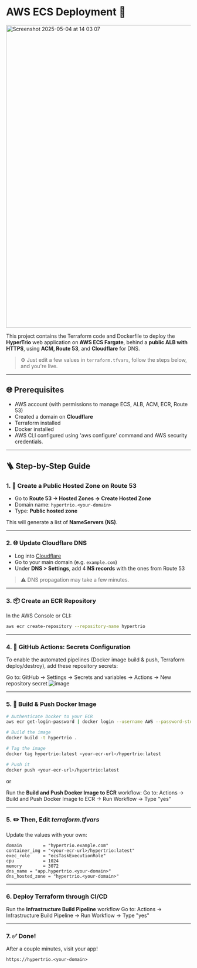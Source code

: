   # AWS ECS Deployment 🚀

<img width="826" alt="Screenshot 2025-05-04 at 14 03 07" src="https://github.com/user-attachments/assets/91e6cede-9e4e-43ea-a872-cc6067bb5fd8" />


This project contains the Terraform code and Dockerfile to deploy the **HyperTrio** web application on **AWS ECS Fargate**, behind a **public ALB with HTTPS**, using **ACM, Route 53**, and **Cloudflare** for DNS.

> ⚙️ Just edit a few values in `terraform.tfvars`, follow the steps below, and you're live.

---

## 🌐 Prerequisites

- AWS account (with permissions to manage ECS, ALB, ACM, ECR, Route 53)
- Created a domain on **Cloudflare**
- Terraform installed
- Docker installed
- AWS CLI configured using 'aws configure' command and AWS security credentials.

---

## 🪜 Step-by-Step Guide

### 1. 🔧 Create a Public Hosted Zone on Route 53

- Go to **Route 53 → Hosted Zones → Create Hosted Zone**
- Domain name: `hypertrio.<your-domain>`
- Type: **Public hosted zone**

This will generate a list of **NameServers (NS)**.

---

### 2. 🌐 Update Cloudflare DNS

- Log into [Cloudflare](https://dash.cloudflare.com)
- Go to your main domain (e.g. `example.com`)
- Under **DNS > Settings**, add 4 **NS records** with the ones from Route 53

> ⚠️ DNS propagation may take a few minutes.

---

### 3. 📦 Create an ECR Repository

In the AWS Console or CLI:

```bash
aws ecr create-repository --repository-name hypertrio
```

---

### 4. 🔐 GitHub Actions: Secrets Configuration

To enable the automated pipelines (Docker image build & push, Terraform deploy/destroy), add these repository secrets:

Go to:
GitHub → Settings → Secrets and variables → Actions → New repository secret
![image](https://github.com/user-attachments/assets/ef58eef9-a702-41a2-8959-98f88fe99bd6)

---

### 5. 🐳 Build & Push Docker Image
```bash
# Authenticate Docker to your ECR
aws ecr get-login-password | docker login --username AWS --password-stdin <your-aws-account-id>.dkr.ecr.<region>.amazonaws.com

# Build the image
docker build -t hypertrio .

# Tag the image
docker tag hypertrio:latest <your-ecr-url>/hypertrio:latest

# Push it
docker push <your-ecr-url>/hypertrio:latest
```

or

Run the **Build and Push Docker Image to ECR** workflow:
Go to: Actions → Build and Push Docker Image to ECR → Run Workflow → Type "yes"

---

### 5. ✏️ Then, Edit ***terraform.tfvars***

Update the values with your own:
```hcl
domain        = "hypertrio.example.com"
container_img = "<your-ecr-url>/hypertrio:latest"
exec_role     = "ecsTaskExecutionRole"
cpu           = 1024
memory        = 3072
dns_name = "app.hypertrio.<your-domain>"
dns_hosted_zone = "hypertrio.<your-domain>"
```

---

### 6. Deploy Terraform through CI/CD

Run the **Infrastructure Build Pipeline** workflow
Go to: Actions → Infrastructure Build Pipeline → Run Workflow → Type "yes"

---

### 7. ✅ Done!

After a couple minutes, visit your app!
```
https://hypertrio.<your-domain>
```
